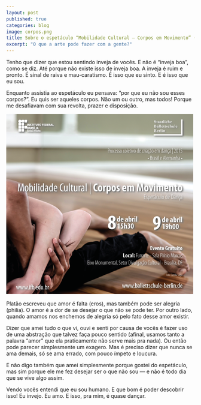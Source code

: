 ```yaml
---
layout: post
published: true
categories: blog
image: corpos.png
title: Sobre o espetáculo “Mobilidade Cultural — Corpos em Movimento” (para os estudantes e professores envolvidos)
excerpt: "O que a arte pode fazer com a gente?"
---
```


Tenho que dizer que estou sentindo inveja de vocês. E não é “inveja boa”, como se diz. Até porque não existe isso de inveja boa. A inveja é ruim e pronto. É sinal de raiva e mau-caratismo. É isso que eu sinto. E é isso que eu sou.

Enquanto assistia ao espetáculo eu pensava: “por que eu não sou esses corpos?”. Eu quis ser aqueles corpos. Não um ou outro, mas todos! Porque me desafiavam com sua revolta, prazer e disposição.

<img src="/assets/images/corpos.png">

Platão escreveu que amor é falta (eros), mas também pode ser alegria (philia). O amor é a dor de se desejar o que não se pode ter. Por outro lado, quando amamos nos enchemos de alegria só pelo fato desse amor existir.

Dizer que amei tudo o que vi, ouvi e senti por causa de vocês é fazer uso de uma abstração que talvez faça pouco sentido (afinal, usamos tanto a palavra “amor” que ela praticamente não serve mais pra nada). Ou então pode parecer simplesmente um exagero. Mas é preciso dizer que nunca se ama demais, só se ama errado, com pouco ímpeto e loucura.

E não digo também que amei simplesmente porque gostei do espetáculo, mas sim porque ele me fez desejar ser o que não sou — e não é todo dia que se vive algo assim.

Vendo vocês entendi que eu sou humano. E que bom é poder descobrir isso! Eu invejo. Eu amo. E isso, pra mim, é quase dançar.
